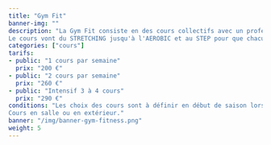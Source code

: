 ```yaml
---
title: "Gym Fit"
banner-img: ""
description: "La Gym Fit consiste en des cours collectifs avec un professeur diplômé.<br>
Le cours vont du STRETCHING jusqu'à l'AEROBIC et au STEP pour que chacun et chacune trouve ce qui lui convient le mieux."
categories: ["cours"]
tarifs:
- public: "1 cours par semaine"
  prix: "200 €"
- public: "2 cours par semaine"
  prix: "260 €"
- public: "Intensif 3 à 4 cours"
  prix: "290 €"
conditions: "Les choix des cours sont à définir en début de saison lors des inscriptions.<br>
Cours en salle ou en extérieur."
banner: "/img/banner-gym-fitness.png"
weight: 5
---
```

